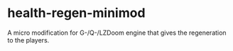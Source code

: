 # health-regen-minimod
A micro modification for G-/Q-/LZDoom engine that gives the regeneration to the players.
